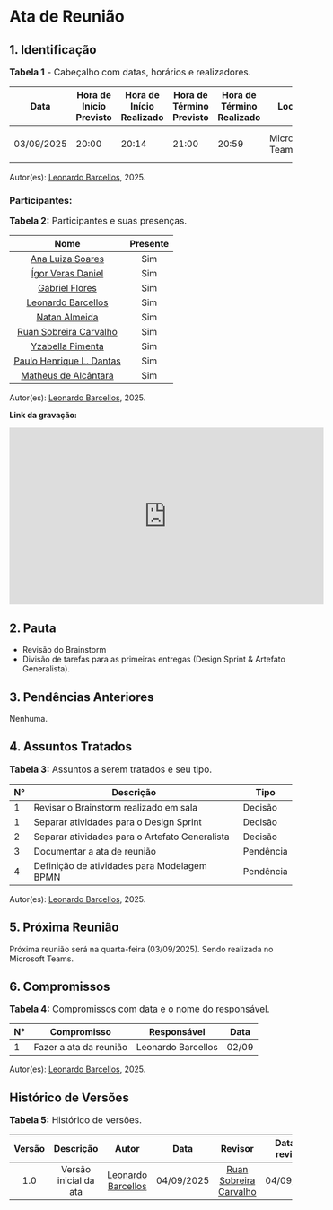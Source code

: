 # Ata de Reunião

## 1. Identificação

<font size="3"><p style="text-align: left">**Tabela 1** - Cabeçalho com datas, horários e realizadores.</p></font>

| Data       | Hora de Início Previsto | Hora de Início Realizado | Hora de Término Previsto | Hora de Término Realizado | Local       | Redator     | Revisor |
|------------|--------------------------|--------------------------|--------------------------|---------------------------|-------------|-------------|--------|
| 03/09/2025 | 20:00                    | 20:14                    | 21:00                    | 20:59                     | Microsoft Teams | [Leonardo Barcellos](https://github.com/oyLeonardo) | [Ruan Sobreira Carvalho](https://github.com/Ruan-Carvalho) |

Autor(es): [Leonardo Barcellos](https://github.com/oyLeonardo), 2025.

### Participantes: 

<font size="3"><p style="text-align: left">**Tabela 2:** Participantes e suas presenças.</p></font>

| Nome | Presente |
|:----------------:|:-:|
| [Ana Luiza Soares](https://github.com/Ana-Luiza-SC) |Sim|
| [Ígor Veras Daniel](https://github.com/igorvdaniel) |Sim|
| [Gabriel Flores](https://github.com/Gabrielfcoelho) |Sim|
| [Leonardo Barcellos](https://github.com/oyLeonardo) |Sim|
| [Natan Almeida](https://github.com/natanalmeida03) |Sim|
| [Ruan Sobreira Carvalho](https://github.com/Ruan-Carvalho) |Sim|
| [Yzabella Pimenta](https://github.com/redjsun) |Sim|
| [Paulo Henrique L. Dantas](https://github.com/Nanashii76) |Sim|
| [Matheus de Alcântara](https://github.com/matheusdealcantara) |Sim|

Autor(es): [Leonardo Barcellos](https://github.com/oyLeonardo), 2025.

**Link da gravação:** 

<iframe width="560" height="315" src="https://www.youtube.com/embed/xsnDphSV9Mw?si=EEWJobAQRtpLh3d-" title="YouTube video player" frameborder="0" allow="accelerometer; autoplay; clipboard-write; encrypted-media; gyroscope; picture-in-picture; web-share" referrerpolicy="strict-origin-when-cross-origin" allowfullscreen></iframe>

## 2. Pauta

* Revisão do Brainstorm 
* Divisão de tarefas para as primeiras entregas (Design Sprint & Artefato Generalista).

## 3. Pendências Anteriores

Nenhuma.

## 4. Assuntos Tratados

<font size="3"><p style="text-align: left">**Tabela 3:** Assuntos a serem tratados e seu tipo.</p></font>

| N° | Descrição | Tipo   |
|----|-----------|--------|
| 1  | Revisar o Brainstorm realizado em sala | Decisão |
| 1  | Separar atividades para o Design Sprint | Decisão |
| 2  | Separar atividades para o Artefato Generalista | Decisão |
| 3  | Documentar a ata de reunião | Pendência |
| 4  | Definição de atividades para Modelagem BPMN | Pendência |

Autor(es): [Leonardo Barcellos](https://github.com/oyLeonardo), 2025.

## 5. Próxima Reunião

Próxima reunião será na quarta-feira (03/09/2025). Sendo realizada no Microsoft Teams. 

## 6. Compromissos

<font size="3"><p style="text-align: left">**Tabela 4:** Compromissos com data e o nome do responsável.</p></font>

| N° | Compromisso | Responsável | Data |
|----|-------------|-------------|------|
| 1  | Fazer a ata da reunião | Leonardo Barcellos | 02/09 |

Autor(es): [Leonardo Barcellos](https://github.com/oyLeonardo), 2025.

## Histórico de Versões

<font size="3"><p style="text-align: left">**Tabela 5:** Histórico de versões.</p></font>

| Versão |               Descrição                |   Autor    |    Data    |    Revisor     | Data de revisão |
| :----: | :------------------------------------: | :--------: | :--------: | :------------: | :-------------: |
|  1.0   | Versão inicial da ata | [Leonardo Barcellos](https://github.com/oyLeonardo) | 04/09/2025 | [Ruan Sobreira Carvalho](https://github.com/Ruan-Carvalho) | 04/09/2025 |